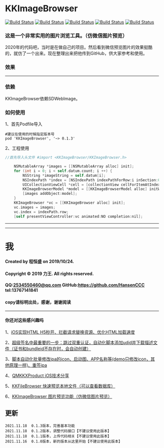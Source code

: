# KKImageBrowser

[![Build Status](https://img.shields.io/badge/Github-QMKKXProduct-brightgreen.svg)](https://github.com/HansenCCC/KKImageBrowser)
[![Build Status](https://img.shields.io/badge/platform-ios-orange.svg)](https://github.com/HansenCCC/KKImageBrowser)
[![Build Status](https://img.shields.io/badge/HansenCCC-Github-blue.svg)](https://github.com/HansenCCC)
[![Build Status](https://img.shields.io/badge/HansenCCC-知乎-lightgrey.svg)](https://www.zhihu.com/people/EngCCC)
[![Build Status](https://img.shields.io/badge/已上架AppStore-Apple-success.svg)](https://apps.apple.com/cn/app/ios%E5%AE%9E%E9%AA%8C%E5%AE%A4/id1568656582)

### 这是一个非常实用的图片浏览工具。（仿微信图片预览）
2020年的代码吧，当时是在做自己的项目。然后看到微信预览图片的效果挺酷的，就仿了一个出来。现在整理出来把他传到GitHub，供大家参考和使用。

### 效果


------------

### 依赖
KKImageBrowser依赖SDWebImage。

### 如何使用
1、首先Podfile导入
```
#建议在使用的时候指定版本号
pod 'KKImageBrowser', '~> 0.1.3'
```
2、工程使用
```objective-c
//首先导入头文件 #import <KKImageBrowser/KKImageBrowser.h>

    NSMutableArray *images = [[NSMutableArray alloc] init];
    for (int i = 0; i < self.datum.count; i ++) {
        NSString *imageString = self.datum[i];
        NSIndexPath *index = [NSIndexPath indexPathForRow:i inSection:0];
        UICollectionViewCell *cell = [collectionView cellForItemAtIndexPath:index];
        KKImageBrowserModel *model = [[KKImageBrowserModel alloc] initWithURL:[NSURL URLWithString:imageString] toView:cell];
        [images addObject:model];
    }
    KKImageBrowser *vc = [[KKImageBrowser alloc] init];
    vc.images = images;
    vc.index = indexPath.row;
    [self presentViewController:vc animated:NO completion:nil];
```

***

----------

# 我
#### Created by 程恒盛 on 2019/10/24.
#### Copyright © 2019 力王. All rights reserved.
#### QQ:2534550460@qq.com  GitHub:https://github.com/HansenCCC  tel:13767141841
#### copy请标明出处，感谢，谢谢阅读

----------

#### 你还对这些感兴趣吗

1、[iOS实现HTML H5秒开、拦截请求替换资源、优化HTML加载速度][1]

2、[超级签名中最重要的一步：跳过双重认证，自动化脚本添加udid并下载描述文件（证书和bundleid不存在时，会自动创建）][2]

3、[脚本自动化批量修改ipa的icon、启动图、APP名称等(demo只修改icon，其他原理一样)、重签ipa][3]

4、[QMKKXProduct iOS技术分享][4]

5、[KKFileBrowser 快速预览本地文件（可以查看数据库）][5]

6、[KKImageBrowser 图片预览功能（仿微信图片预览） ][5]

  [1]: https://github.com/HansenCCC/KKQuickDraw
  [2]: https://github.com/HansenCCC/HSAddUdids
  [3]: https://github.com/HansenCCC/HSIPAReplaceIcon
  [4]: https://github.com/HansenCCC/QMKKXProduct
  [5]: https://github.com/HansenCCC/KKFileBrowser
  [6]: https://github.com/HansenCCC/KKImageBrowser



## 更新
 
```
2021.11.18  0.1.3版本，完善基本功能
2021.11.18  0.1.2版本，调整代码接口【不建议使用此版本】
2021.11.18  0.1.1版本，上传代码相关【不建议使用此版本】
2021.11.16  0.1.0版本，新的版本从这里开始【不建议使用此版本】

```
